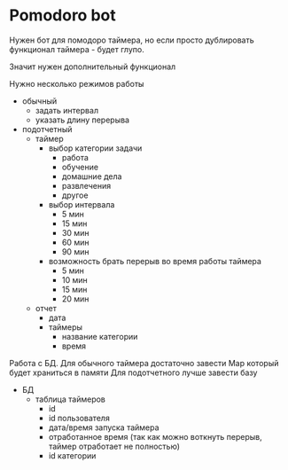 # Pomodoro bot

Нужен бот для помодоро таймера, но если просто дублировать функционал таймера - будет глупо.

Значит нужен дополнительный функционал

Нужно несколько режимов работы
- обычный
	- задать интервал
	- указать длину перерыва
- подотчетный
	- таймер
		- выбор категории задачи
			* работа
			* обучение
			* домашние дела
			* развлечения
			* другое
		- выбор интервала
			* 5 мин
			* 15 мин
			* 30 мин
			* 60 мин
			* 90 мин
		- возможность брать перерыв во время работы таймера
			* 5 мин
			* 10 мин
			* 15 мин
			* 20 мин
	- отчет
		- дата
		- таймеры
			- название категории
			- время

Работа с БД.
Для обычного таймера достаточно завести Map который будет храниться в памяти
Для подотчетного лучше завести базу
- БД
	- таблица таймеров
		* id
		* id пользователя
		* дата/время запуска таймера
		* отработанное время (так как можно воткнуть перерыв, таймер отработает не полностью)
		* id категории


